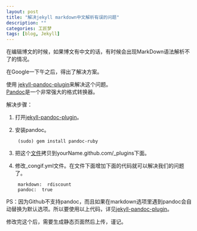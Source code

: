 ```yaml
---
layout: post
title: "解决jekyll markdown中文解析有误的问题"
description: ""
categories: 工匠梦
tags: [blog, Jekyll]
---
```



在编辑博文的时候，如果博文有中文的话，有时候会出现MarkDown语法解析不了的情况。

在Google一下午之后，得出了解决方案。

使用 [jekyll-pandoc-plugin](https://github.com/dsanson/jekyll-pandoc-plugin)来解决这个问题。   
[Pandoc](http://yanping.me/cn/blog/2012/03/13/pandoc/)是一个非常强大的格式转换器。

解决步骤：  

1. 打开[jekyll-pandoc-plugin](https://github.com/dsanson/jekyll-pandoc-plugin)。
2. 安装pandoc。  

		(sudo) gem install pandoc-ruby
3. 把这个[文件](https://github.com/dsanson/jekyll-pandoc-plugin/blob/master/pandoc_markdown.rb)拷贝到yourName.github.com/_plugins下面。
4. 修改_congif.yml文件。在文件下面增加下面的代码就可以解决我们的问题了。  

		markdown:  rdiscount  
		pandoc:  true  
		
PS：因为Github不支持pandoc，而且如果在markdown选项里遇到pandoc会自动替换为默认选项。所以要使用以上代码，详见[jekyll-pandoc-plugin](https://github.com/dsanson/jekyll-pandoc-plugin)。

修改完这个后，需要生成静态页面然后上传，谨记。